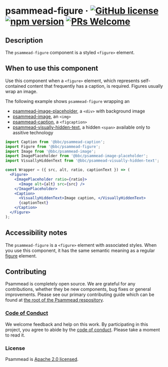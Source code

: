 # psammead-figure &middot; [![GitHub license](https://img.shields.io/badge/license-Apache%202.0-blue.svg)](https://github.com/BBC-News/psammead/blob/latest/LICENSE) [![npm version](https://img.shields.io/npm/v/@bbc/psammead-figure.svg)](https://www.npmjs.com/package/@bbc/psammead-figure) [![PRs Welcome](https://img.shields.io/badge/PRs-welcome-brightgreen.svg)](https://github.com/BBC-News/psammead/blob/latest/CONTRIBUTING.md)

## Description

The `psammead-figure` component is a styled `<figure>` element.

## When to use this component

Use this component when a `<figure>` element, which represents self-contained content that frequently has a caption, is required. Figures usually wrap an image.

The following example shows `psammead-figure` wrapping an
* [psammead-image-placeholder](https://github.com/BBC-News/psammead/tree/latest/packages/components/psammead-image-placeholder), a `<div>` with background image
* [psammead-image](https://github.com/BBC-News/psammead/tree/latest/packages/components/psammead-image), an `<img>`
* [psammead-caption](https://github.com/BBC-News/psammead/tree/latest/packages/components/psammead-caption), a `<figcaption>`
* [psammead-visually-hidden-text](https://github.com/BBC-News/psammead/tree/latest/packages/components/psammead-visually-hidden-text), a hidden `<span>` available only to assitive technology

```jsx
import Caption from '@bbc/psammead-caption';
import Figure from '@bbc/psammead-figure';
import Image from '@bbc/psammead-image';
import ImagePlaceholder from '@bbc/psammead-image-placeholder';
import VisuallyHiddenText from '@bbc/psammead-visually-hidden-text';

const Wrapper = ({ src, alt, ratio, captionText }) => (
  <Figure>
    <ImagePlaceholder ratio={ratio}>
      <Image alt={alt} src={src} />
    </ImagePlaceholder>
    <Caption>
      <VisuallyHiddenText>Image caption, </VisuallyHiddenText>
      {captionText}
    </Caption>
  </Figure>
);

```

## Accessibility notes

The `psammead-figure` is a `<figure>` element with associated styles. When you use this component, it has the same semantic meaning as a regular [figure](https://developer.mozilla.org/en-US/docs/Web/HTML/Element/figure) element. 

## Contributing

Psammead is completely open source. We are grateful for any contributions, whether they be new components, bug fixes or general improvements. Please see our primary contributing guide which can be found at [the root of the Psammead respository](https://github.com/BBC-News/psammead/blob/latest/CONTRIBUTING.md).

### [Code of Conduct](https://github.com/BBC-News/psammead/blob/latest/CODE_OF_CONDUCT.md)

We welcome feedback and help on this work. By participating in this project, you agree to abide by the [code of conduct](https://github.com/BBC-News/psammead/blob/latest/CODE_OF_CONDUCT.md). Please take a moment to read it.

### License

Psammead is [Apache 2.0 licensed](https://github.com/BBC-News/psammead/blob/latest/LICENSE).
